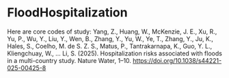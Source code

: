 # FloodHospitalization
Here are core codes of study:
Yang, Z., Huang, W., McKenzie, J. E., Xu, R., Yu, P., Wu, Y., Liu, Y., Wen, B., Zhang, Y., Yu, W., Ye, T., Zhang, Y., Ju, K., Hales, S., Coelho, M. de S. Z. S., Matus, P., Tantrakarnapa, K., Guo, Y. L., Kliengchuay, W., … Li, S. (2025). Hospitalization risks associated with floods in a multi-country study. Nature Water, 1–10. https://doi.org/10.1038/s44221-025-00425-8
